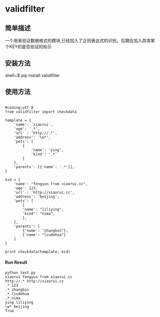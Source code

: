 # validfilter

## 简单描述

一个用来验证数据格式的模块,已经加入了正则表达式的识别，后期会加入具体某个KEY的是否验证的标示

## 安装方法

shell~$ pip install validfilter

## 使用方法

```

#coding:utf-8
from validfilter import checkdata

template = {
    'name': 'xiaorui',
    'age': '.*',
    'url' : 'http://.*',
    'address': '\w*',
    'pets': [
        {
            'name': 'ying',
            'kind': '.*' 
        }
    ],
    'parents': [{'name': '.*'}], 
}

kid = {
    'name': "fengyun from xiaorui.cc",
    'age': 123,
    'url' : 'http://xiaorui.cc',
    'address': 'beijing',
    'pets': [
        {
        'name': "liliying", 
        'kind': "nima",
        },
    ],
    'parents': [
        {'name': "zhangbin"},
        {'name': "liudehua"}
    ]
}

print checkdata(template, kid) 
```

#### Run Result
```
python test.py
xiaorui fengyun from xiaorui.cc
http://.* http://xiaorui.cc
.* 123
.* zhangbin
.* liudehua
.* nima
ying liliying
\w* beijing
True
```


